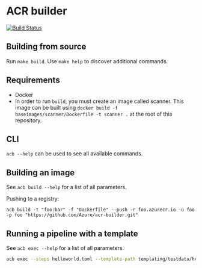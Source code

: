 # ACR builder

[![Build Status](https://travis-ci.org/Azure/acr-builder.svg?branch=master)](https://travis-ci.org/Azure/acr-builder)

## Building from source

Run `make build`. Use `make help` to discover additional commands.

## Requirements

- Docker
- In order to run `build`, you must create an image called scanner. This image can be built using `docker build -f baseimages/scanner/Dockerfile -t scanner .` at the root of this repository.

## CLI

`acb --help` can be used to see all available commands.

## Building an image

See `acb build --help` for a list of all parameters.

Pushing to a registry:

`acb build -t "foo:bar" -f "Dockerfile" --push -r foo.azurecr.io -u foo -p foo "https://github.com/Azure/acr-builder.git"`

## Running a pipeline with a template

See `acb exec --help` for a list of all parameters.

```bash
acb exec --steps helloworld.toml --template-path templating/testdata/helloworld --id demo -r foo.azurecr.io -u foo -p foo --debug
```